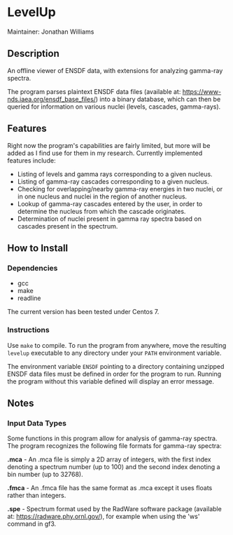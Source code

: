 # **LevelUp**

Maintainer: Jonathan Williams

## Description

An offline viewer of ENSDF data, with extensions for analyzing gamma-ray spectra.

The program parses plaintext ENSDF data files (available at: https://www-nds.iaea.org/ensdf_base_files/) into a binary database, which can then be queried for information on various nuclei (levels, cascades, gamma-rays).

## Features

Right now the program's capabilities are fairly limited, but more will be added as I find use for them in my research.  Currently implemented features include:

* Listing of levels and gamma rays corresponding to a given nucleus.
* Listing of gamma-ray cascades corresponding to a given nucleus.
* Checking for overlapping/nearby gamma-ray energies in two nuclei, or in one nucleus and nuclei in the region of another nucleus.
* Lookup of gamma-ray cascades entered by the user, in order to determine the nucleus from which the cascade originates.
* Determination of nuclei present in gamma ray spectra based on cascades present in the spectrum.

## How to Install

### Dependencies

* gcc
* make
* readline

The current version has been tested under Centos 7.

### Instructions

Use `make` to compile.  To run the program from anywhere, move the resulting `levelup` executable to any directory under your `PATH` environment variable.

The environment variable `ENSDF` pointing to a directory containing unzipped ENSDF data files must be defined in order for the program to run.  Running the program without this variable defined will display an error message.

## Notes

### Input Data Types

Some functions in this program allow for analysis of gamma-ray spectra.  The program recognizes the following file formats for gamma-ray spectra:

**.mca** - An .mca file is simply a 2D array of integers, with the first index denoting a spectrum number (up to 100) and the second index denoting a bin number (up to 32768).

**.fmca** - An .fmca file has the same format as .mca except it uses floats rather than integers.

**.spe** -  Spectrum format used by the RadWare software package (available at: https://radware.phy.ornl.gov/), for example when using the 'ws' command in gf3.

